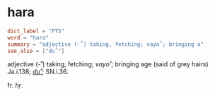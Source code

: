 # hara

``` toml
dict_label = "PTS"
word = "hara"
summary = "adjective (-˚) taking, fetching; vayo˚; bringing a"
see_also = ["du˚"]
```

adjective (\-˚) taking, fetching; *vayo˚*; bringing age (said of grey hairs) Ja.i.138; *[du˚](du˚.md)*; SN.i.36.

fr. *hṛ*.

